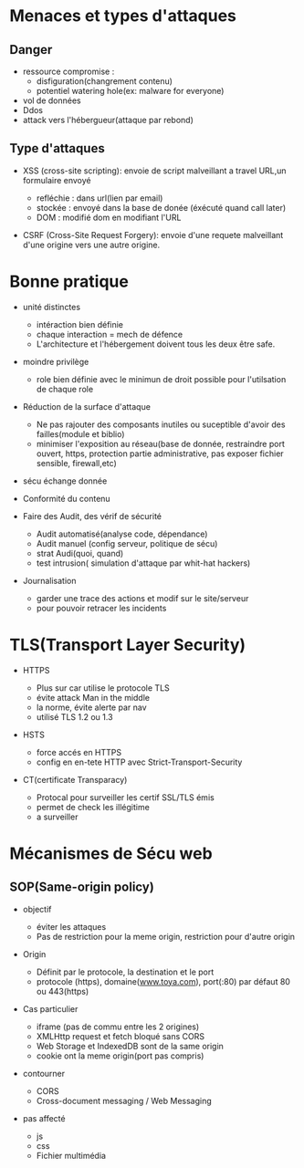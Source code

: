 # Menaces et types d'attaques

## Danger
- ressource compromise :
    - disfiguration(changrement contenu)
    - potentiel watering hole(ex: malware for everyone)
- vol de données
- Ddos
- attack vers l'hébergueur(attaque par rebond)

## Type d'attaques

- XSS (cross-site scripting): envoie de script malveillant a travel URL,un formulaire envoyé 
    - refléchie : dans url(lien par email)
    - stockée : envoyé dans la base de donée (éxécuté quand call later)
    - DOM : modifié dom en modifiant l'URL

- CSRF (Cross-Site Request Forgery): envoie d'une requete malveillant d'une origine vers une autre origine.


# Bonne pratique

- unité distinctes
    - intéraction bien définie
    - chaque interaction = mech de défence
    - L'architecture et l'hébergement doivent tous les deux être safe.

- moindre privilège
    - role bien définie avec le minimun de droit possible pour l'utilsation de chaque role

- Réduction de la surface d'attaque
    - Ne pas rajouter des composants inutiles ou suceptible d'avoir des failles(module et biblio)
    - minimiser l'exposition au réseau(base de donnée, restraindre port ouvert, https, protection partie administrative, pas exposer fichier sensible, firewall,etc)

- sécu échange donnée

- Conformité du contenu

- Faire des Audit, des vérif de sécurité
    - Audit automatisé(analyse code, dépendance)
    - Audit manuel (config serveur, politique de sécu)
    - strat Audi(quoi, quand)
    - test intrusion( simulation d'attaque par whit-hat hackers)

- Journalisation
    - garder une trace des actions et modif sur le site/serveur
    - pour pouvoir retracer les incidents


# TLS(Transport Layer Security)

- HTTPS
    - Plus sur car utilise le protocole TLS
    - évite attack Man in the middle
    - la norme, évite alerte par nav
    - utilisé TLS 1.2 ou 1.3

- HSTS
    - force accés en HTTPS
    - config en en-tete HTTP avec Strict-Transport-Security

- CT(certificate Transparacy)
    - Protocal pour surveiller les certif SSL/TLS émis
    - permet de check les illégitime
    - a surveiller

# Mécanismes de Sécu web

## SOP(Same-origin policy)

- objectif
  - éviter les attaques
  - Pas de restriction pour la meme origin, restriction pour d'autre origin

- Origin
    - Définit par le protocole, la destination et le port
    - protocole (https), domaine(www.toya.com), port(:80) par défaut 80 ou 443(https)

- Cas particulier
    - iframe (pas de commu entre les 2 origines)
    - XMLHttp request et fetch bloqué sans CORS
    - Web Storage et IndexedDB sont de la same origin
    - cookie ont la meme origin(port pas compris)

- contourner
    - CORS
    - Cross-document messaging / Web Messaging

- pas affecté
    - js
    - css
    - Fichier multimédia
